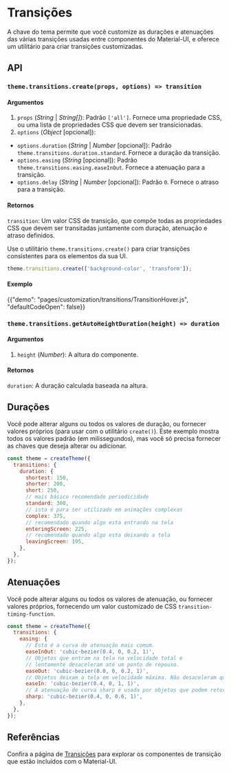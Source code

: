 # Transições

<p class="description">A chave do tema permite que você customize as durações e atenuações das várias transições usadas entre componentes do Material-UI, e oferece um utilitário para criar transições customizadas.</p>

## API

### `theme.transitions.create(props, options) => transition`

#### Argumentos

1. `props` (_String_ | _String[]_): Padrão `['all']`. Fornece uma propriedade CSS, ou uma lista de propriedades CSS que devem ser transicionadas.
2. `options` (_Object_ [opcional]):

- `options.duration` (_String_ | _Number_ [opcional]): Padrão `theme.transitions.duration.standard`. Fornece a duração da transição.
- `options.easing` (_String_ [opcional]): Padrão `theme.transitions.easing.easeInOut`. Fornece a atenuação para a transição.
- `options.delay` (_String_ | _Number_ [opcional]): Padrão `0`. Fornece o atraso para a transição.

#### Retornos

`transition`: Um valor CSS de transição, que compõe todas as propriedades CSS que devem ser transitadas juntamente com duração, atenuação e atraso definidos.

Use o utilitário <code>theme.transitions.create()</code> para criar transições consistentes para os elementos da sua UI.</p>

```js
theme.transitions.create(['background-color', 'transform']);
```

#### Exemplo

{{"demo": "pages/customization/transitions/TransitionHover.js", "defaultCodeOpen": false}}

### `theme.transitions.getAutoHeightDuration(height) => duration`

#### Argumentos

1. `height` (_Number_): A altura do componente.

#### Retornos

`duration`: A duração calculada baseada na altura.

## Durações

Você pode alterar alguns ou todos os valores de duração, ou fornecer valores próprios (para usar com o utilitário `create()`). Este exemplo mostra todos os valores padrão (em milissegundos), mas você só precisa fornecer as chaves que deseja alterar ou adicionar.

```js
const theme = createTheme({
  transitions: {
    duration: {
      shortest: 150,
      shorter: 200,
      short: 250,
      // mais básico recomendado periodicidade
      standard: 300,
      // isto é para ser utilizado em animações complexas
      complex: 375,
      // recomendado quando algo esta entrando na tela
      enteringScreen: 225,
      // recomendado quando algo esta deixando a tela
      leavingScreen: 195,
    },
  },
});
```

## Atenuações

Você pode alterar alguns ou todos os valores de atenuação, ou fornecer valores próprios, fornecendo um valor customizado de CSS <code>transition-timing-function</code>.

```js
const theme = createTheme({
  transitions: {
    easing: {
      // Esta é a curva de atenuação mais comum.
      easeInOut: 'cubic-bezier(0.4, 0, 0.2, 1)',
      // Objetos que entram na tela na velocidade total e
      // lentamente desaceleram até um ponto de repouso.
      easeOut: 'cubic-bezier(0.0, 0, 0.2, 1)',
      // Objetos deixam a tela em velocidade máxima. Não desaceleram quando estão fora da tela.
      easeIn: 'cubic-bezier(0.4, 0, 1, 1)',
      // A atenuação de curva sharp é usada por objetos que podem retornar a tela a qualquer momento.
      sharp: 'cubic-bezier(0.4, 0, 0.6, 1)',
    },
  },
});
```

## Referências

Confira a página de [Transições](/components/transitions/) para explorar os componentes de transição que estão incluídos com o Material-UI.
